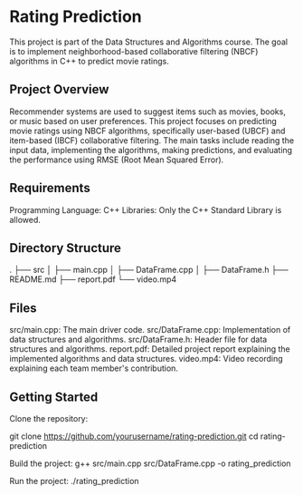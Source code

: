 # Rating Prediction
This project is part of the Data Structures and Algorithms course. The goal is to implement neighborhood-based collaborative filtering (NBCF) algorithms in C++ to predict movie ratings.

## Project Overview

Recommender systems are used to suggest items such as movies, books, or music based on user preferences. This project focuses on predicting movie ratings using NBCF algorithms, specifically user-based (UBCF) and item-based (IBCF) collaborative filtering. The main tasks include reading the input data, implementing the algorithms, making predictions, and evaluating the performance using RMSE (Root Mean Squared Error).

## Requirements

Programming Language: C++
Libraries: Only the C++ Standard Library is allowed.

## Directory Structure

.
├── src
│ ├── main.cpp
│ ├── DataFrame.cpp
│ ├── DataFrame.h
├── README.md
├── report.pdf
└── video.mp4

## Files

src/main.cpp: The main driver code.
src/DataFrame.cpp: Implementation of data structures and algorithms.
src/DataFrame.h: Header file for data structures and algorithms.
report.pdf: Detailed project report explaining the implemented algorithms and data structures.
video.mp4: Video recording explaining each team member's contribution.

## Getting Started

Clone the repository:

git clone https://github.com/yourusername/rating-prediction.git
cd rating-prediction

Build the project:
g++ src/main.cpp src/DataFrame.cpp -o rating_prediction

Run the project:
./rating_prediction

